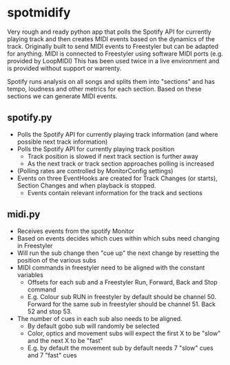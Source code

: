 # spotmidify

Very rough and ready python app that polls the Spotify API for currently playing track and then creates MIDI events based on the dynamics of the track.  Originally built to send MIDI events to Freestyler but can be adapted for anything.  MIDI is connected to Freestyler using software MIDI ports (e.g. provided by LoopMIDI)  This has been used twice in a live environment and is provided without support or warrenty.

Spotify runs analysis on all songs and splits them into "sections" and has tempo, loudness and other metrics for each section.  Based on these sections we can generate MIDI events.



## spotify.py
* Polls the Spotify API for currently playing track information (and where possible next track information)
* Polls the Spotify API for currently playing track position
  * Track position is slowed if next track section is further away
  * As the next track or track section approaches polling is increased
* (Polling rates are controlled by MonitorConfig settings)
* Events on three EventHooks are created for Track Changes (or starts), Section Changes and when playback is stopped.  
  * Events contain relevant information for the track and sections

## midi.py
* Receives events from the spotify Monitor
* Based on events decides which cues within which subs need changing in Freestyler
* Will run the sub change then "cue up" the next change by resetting the position of the various subs
* MIDI commands in freestyler need to be aligned with the constant variables
  * Offsets for each sub and a Freestyler Run, Forward, Back and Stop command
  * E.g. Colour sub RUN in freestyler by default should be channel 50.  Forward for the same sub in freestyler should be channel 51.  Back 52 and stop 53.
* The number of cues in each sub also needs to be aligned.
  * By default gobo sub will randomly be selected
  * Color, optics and movement subs will expect the first X to be "slow" and the next X to be "fast"
  * E.g. by default the movement sub by default needs 7 "slow" cues and 7 "fast" cues
